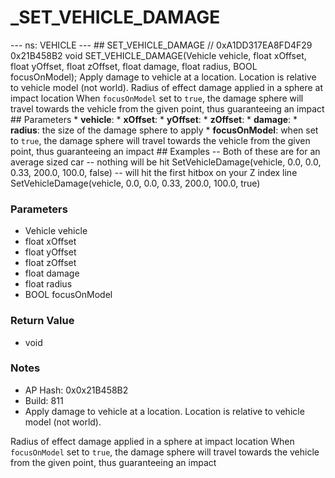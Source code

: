 # _SET_VEHICLE_DAMAGE

--- ns: VEHICLE --- ## SET_VEHICLE_DAMAGE  // 0xA1DD317EA8FD4F29 0x21B458B2 void SET_VEHICLE_DAMAGE(Vehicle vehicle, float xOffset, float yOffset, float zOffset, float damage, float radius, BOOL focusOnModel);  Apply damage to vehicle at a location. Location is relative to vehicle model (not world). Radius of effect damage applied in a sphere at impact location When `focusOnModel` set to `true`, the damage sphere will travel towards the vehicle from the given point, thus guaranteeing an impact  ## Parameters * **vehicle**: * **xOffset**: * **yOffset**: * **zOffset**: * **damage**: * **radius**: the size of the damage sphere to apply * **focusOnModel**: when set to `true`, the damage sphere will travel towards the vehicle from the given point, thus guaranteeing an impact  ## Examples  -- Both of these are for an average sized car  -- nothing will be hit SetVehicleDamage(vehicle, 0.0, 0.0, 0.33, 200.0, 100.0, false)  -- will hit the first hitbox on your Z index line SetVehicleDamage(vehicle, 0.0, 0.0, 0.33, 200.0, 100.0, true)

### Parameters
* Vehicle vehicle
* float xOffset
* float yOffset
* float zOffset
* float damage
* float radius
* BOOL focusOnModel

### Return Value
* void

### Notes
* AP Hash: 0x0x21B458B2
* Build: 811
* Apply damage to vehicle at a location. Location is relative to vehicle model (not world).

Radius of effect damage applied in a sphere at impact location
When `focusOnModel` set to `true`, the damage sphere will travel towards the vehicle from the given point, thus guaranteeing an impact


